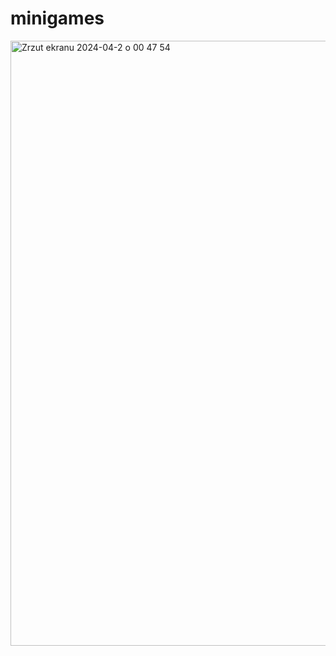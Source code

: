 # minigames
<img width="968" alt="Zrzut ekranu 2024-04-2 o 00 47 54" src="https://github.com/berrryone/minigames/assets/151057392/33052b4e-a64d-4552-a4c1-926dc8775c3e">
